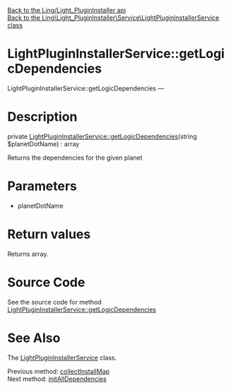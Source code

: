 [Back to the Ling/Light_PluginInstaller api](https://github.com/lingtalfi/Light_PluginInstaller/blob/master/doc/api/Ling/Light_PluginInstaller.md)<br>
[Back to the Ling\Light_PluginInstaller\Service\LightPluginInstallerService class](https://github.com/lingtalfi/Light_PluginInstaller/blob/master/doc/api/Ling/Light_PluginInstaller/Service/LightPluginInstallerService.md)


LightPluginInstallerService::getLogicDependencies
================



LightPluginInstallerService::getLogicDependencies — 




Description
================


private [LightPluginInstallerService::getLogicDependencies](https://github.com/lingtalfi/Light_PluginInstaller/blob/master/doc/api/Ling/Light_PluginInstaller/Service/LightPluginInstallerService/getLogicDependencies.md)(string $planetDotName) : array




Returns the dependencies for the given planet




Parameters
================


- planetDotName

    


Return values
================

Returns array.








Source Code
===========
See the source code for method [LightPluginInstallerService::getLogicDependencies](https://github.com/lingtalfi/Light_PluginInstaller/blob/master/Service/LightPluginInstallerService.php#L606-L618)


See Also
================

The [LightPluginInstallerService](https://github.com/lingtalfi/Light_PluginInstaller/blob/master/doc/api/Ling/Light_PluginInstaller/Service/LightPluginInstallerService.md) class.

Previous method: [collectInstallMap](https://github.com/lingtalfi/Light_PluginInstaller/blob/master/doc/api/Ling/Light_PluginInstaller/Service/LightPluginInstallerService/collectInstallMap.md)<br>Next method: [initAllDependencies](https://github.com/lingtalfi/Light_PluginInstaller/blob/master/doc/api/Ling/Light_PluginInstaller/Service/LightPluginInstallerService/initAllDependencies.md)<br>

